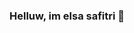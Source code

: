 ### Helluw, im elsa safitri 👋

<!--
**elsaelsa01/elsaelsa01** is a ✨ _special_ ✨ repository because its `README.md` (this file) appears on your GitHub profile.

### and here is my stats
<p align="center"><img src="https://www.codewars.com/users/elsaelsa01/badges/large"/><br /><br />
  <img src="https://github-readme-stats.vercel.app/api?username=elsaelsa01&show_icons=true&include_all_commits=true&theme=monokai" alt="hossein heydari's GitHub stats" /><br />
  <img src="https://github-readme-streak-stats.herokuapp.com/?user=elsaelsa01&theme=monokai"/>
  <img src="https://github-readme-stats.vercel.app/api/top-langs/?username=elsaelsa01&layout=compact&theme=monokai&langs_count=12"/><br />
</p>

<!--
**elsaelsa01/elsaelsa01** is a ✨ _special_ ✨ repository because its `README.md` (this file) appears on your GitHub profile.

Here are some ideas to get you started:

- 🔭 I’m currently working on ...
- 🌱 I’m currently learning ...
- 👯 I’m looking to collaborate on ...
- 🤔 I’m looking for help with ...
- 💬 Ask me about ...
- 📫 How to reach me: ...
- 😄 Pronouns: ...
- ⚡ Fun fact: ...
-->
